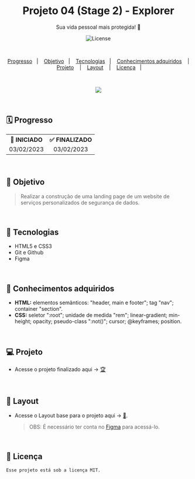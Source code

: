 <h1 align="center">Projeto 04 (Stage 2) - Explorer
</h1>

<p align="center">
Sua vida pessoal mais protegida! 🔐
</p>

<p align="center">
  <img alt="License" src="https://img.shields.io/static/v1?label=license&message=MIT&color=49AA26&labelColor=000000">
</p>

</br>

<p align="center">
  <a href="#-Progresso">Progresso</a>&nbsp;&nbsp;&nbsp;|&nbsp;&nbsp;&nbsp;
  <a href="#-Objetivo">Objetivo</a>&nbsp;&nbsp;&nbsp;|&nbsp;&nbsp;&nbsp;
  <a href="#-Tecnologias">Tecnologias</a>&nbsp;&nbsp;&nbsp;|&nbsp;&nbsp;&nbsp;
  <a href="#-Conhecimentos-adquiridos">Conhecimentos adquiridos</a>
  &nbsp;&nbsp;&nbsp;|&nbsp;&nbsp;&nbsp;
  <a href="#-Projeto">Projeto</a>
  &nbsp;&nbsp;&nbsp;|&nbsp;&nbsp;&nbsp;
  <a href="#-Layout">Layout</a>
  &nbsp;&nbsp;&nbsp;|&nbsp;&nbsp;&nbsp;
  <a href="#-Licença">Licença</a>&nbsp;&nbsp;&nbsp;|&nbsp;&nbsp;&nbsp;
</p>

</br>

<p align = "center">
<img src="https://i.imgur.com/bESOWm2.jpg"/>
</p>

<br>

## 🗓️ Progresso

<div align="center">
  <table>
    <tr align="center">
      <th>🚩 INICIADO</th>
      <th>✅ FINALIZADO</th>
    </tr>
    <tr align="center">
      <td>03/02/2023</td>
      <td>03/02/2023</td>
    </tr>
  </table>
</div>

<br>

## 🎯 Objetivo

> Realizar a construção de uma landing page de um website de serviços personalizados de segurança de dados.

<br>

## 🚀 Tecnologias

- HTML5 e CSS3
- Git e Github
- Figma

<br>

## 🧠 Conhecimentos adquiridos

<p align="justify">

- <strong>HTML:</strong> elementos semânticos: "header, main e footer"; tag "nav"; container "section".
- <Strong>CSS:</strong> seletor ":root"; unidade de medida "rem"; linear-gradient; min-height; opacity; pseudo-class ":not()"; cursor; @keyframes; position.

</p>

<br/>

## 💻 Projeto

<p align="justify">

</p>

- Acesse o projeto finalizado aqui -> [🏆](https://pedro-suassuna.github.io/Projeto8_LandPage04_Explorer/)

<br>

## 🔖 Layout

- Acesse o Layout base para o projeto aqui -> [🎨](<https://www.figma.com/file/KMZnht1JqbmYUsnTNa9YSw/Explorer-(Copy)?node-id=0%3A1&t=I7jqTFZCHFgFWVvV-0>).
  <br/>

  > OBS: É necessário ter conta no [Figma](https://figma.com) para acessá-lo.

<br>

## 📖 Licença

    Esse projeto está sob a licença MIT.
